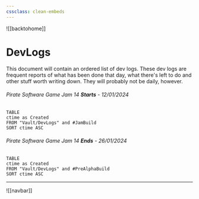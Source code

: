 ```yaml
---
cssclass: clean-embeds
---
```

![[backtohome]]
# DevLogs

This document will contain an ordered list of dev logs. These dev logs are frequent reports of what has been done that day, what there's left to do and other stuff worth writing down. They will probably not be daily, however.


######  Pirate Software Game Jam 14 **Starts** - 12/01/2024

```dataview
TABLE
ctime as Created
FROM "Vault/DevLogs" and #JamBuild
SORT ctime ASC
```


###### Pirate Software Game Jam 14 **Ends** - 26/01/2024

```dataview
TABLE
ctime as Created
FROM "Vault/DevLogs" and #PreAlphaBuild
SORT ctime ASC
```

---

![[navbar]]